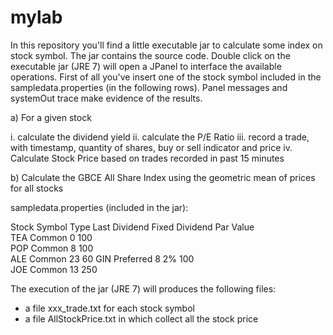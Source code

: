 # mylab

In this repository you'll find a little executable jar to calculate some index on stock symbol.
The jar contains the source code.
Double click on the executable jar (JRE 7) will open a JPanel to interface the available operations.
First of all you've insert one of the stock symbol included in the sampledata.properties (in the following rows).
Panel messages and systemOut trace make evidence of the results.

a)	For a given stock

  i.	calculate the dividend yield
  ii.	calculate the P/E Ratio
  iii.	record a trade, with timestamp, quantity of shares, buy or sell indicator and price
  iv.	Calculate Stock Price based on trades recorded in past 15 minutes

b)	Calculate the GBCE All Share Index using the geometric mean of prices for all stocks


sampledata.properties (included in the jar):

Stock Symbol	Type	Last Dividend	Fixed Dividend	Par Value	
TEA	          Common	    0		                      100	
POP	          Common	    8		                      100	
ALE	          Common	    23		                     60	
GIN	          Preferred	  8	          2%	          100	
JOE	          Common	    13		                    250	


The execution of the jar (JRE 7) will produces the following files:
- a file xxx_trade.txt for each stock symbol
- a file AllStockPrice.txt in which collect all the stock price 
 
